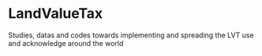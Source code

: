 # LandValueTax
Studies, datas and codes towards implementing and spreading the LVT use and acknowledge around the world
